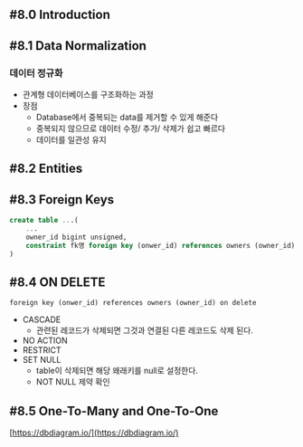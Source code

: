 ## #8.0 Introduction

## #8.1 Data Normalization

### 데이터 정규화
- 관계형 데이터베이스를 구조화하는 과정
- 장점
	- Database에서 중복되는 data를 제거할 수 있게 해준다
	- 중복되지 않으므로 데이터 수정/ 추가/ 삭제가 쉽고 빠르다
	- 데이터를 일관성 유지

## #8.2 Entities

## #8.3 Foreign Keys

```sql
create table ...(
	...
	owner_id bigint unsigned,
	constraint fk명 foreign key (onwer_id) references owners (owner_id)
)
```

## #8.4 ON DELETE

`foreign key (onwer_id) references owners (owner_id) on delete`
- CASCADE
	- 관련된 레코드가 삭제되면 그것과 연결된 다른 레코드도 삭제 된다.
- NO ACTION
- RESTRICT
- SET NULL
	- table이 삭제되면 해당 왜래키를 null로 설정한다.
	- NOT NULL 제약 확인

## #8.5 One-To-Many and One-To-One
[https://dbdiagram.io/](https://dbdiagram.io/)


